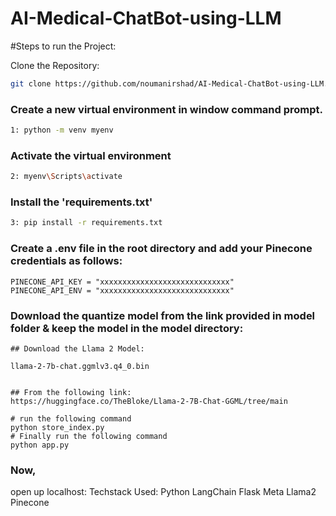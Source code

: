 # AI-Medical-ChatBot-using-LLM

#Steps to run the Project:

Clone the Repository:

```bash
git clone https://github.com/noumanirshad/AI-Medical-ChatBot-using-LLM.git
```

### Create a new virtual environment in window command prompt.
```bash
1: python -m venv myenv
```

### Activate the virtual environment
``` bash
2: myenv\Scripts\activate
```

### Install the 'requirements.txt' 
``` bash
3: pip install -r requirements.txt
```

### Create a .env file in the root directory and add your Pinecone credentials as follows:
```
PINECONE_API_KEY = "xxxxxxxxxxxxxxxxxxxxxxxxxxxxx"
PINECONE_API_ENV = "xxxxxxxxxxxxxxxxxxxxxxxxxxxxx"
```

### Download the quantize model from the link provided in model folder & keep the model in the model directory:

```
## Download the Llama 2 Model:

llama-2-7b-chat.ggmlv3.q4_0.bin


## From the following link:
https://huggingface.co/TheBloke/Llama-2-7B-Chat-GGML/tree/main
```
```
# run the following command
python store_index.py
# Finally run the following command
python app.py

```
### Now,

open up localhost:
Techstack Used:
Python
LangChain
Flask
Meta Llama2
Pinecone